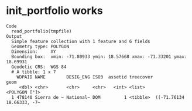 # init_portfolio works

    Code
      read_portfolio(tmpfile)
    Output
      Simple feature collection with 1 feature and 6 fields
      Geometry type: POLYGON
      Dimension:     XY
      Bounding box:  xmin: -71.80933 ymin: 18.57668 xmax: -71.33201 ymax: 18.69931
      Geodetic CRS:  WGS 84
      # A tibble: 1 x 7
        WDPAID NAME        DESIG_ENG ISO3  assetid treecover                      geom
         <dbl> <chr>       <chr>     <chr>   <int> <list>                <POLYGON [°]>
      1 478140 Sierra de ~ National~ DOM         1 <tibble>  ((-71.76134 18.66333, -7~


